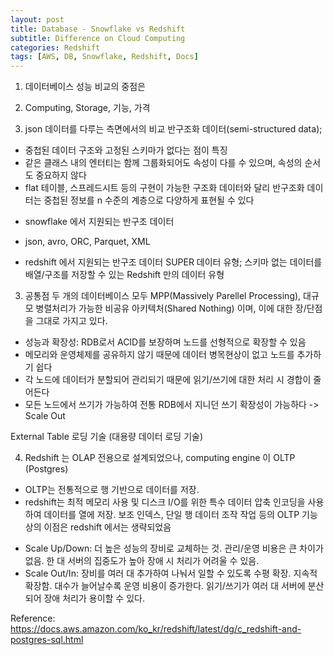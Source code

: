 ```yaml
---
layout: post
title: Database - Snowflake vs Redshift
subtitle: Difference on Cloud Computing
categories: Redshift
tags: [AWS, DB, Snowflake, Redshift, Docs]
---
```


1. 데이터베이스 성능 비교의 중점은

2. Computing, Storage, 기능, 가격

3. json 데이터를 다루는 측면에서의 비교
반구조화 데이터(semi-structured data); 
- 중첩된 데이터 구조와 고정된 스키마가 없다는 점이 특징
- 같은 클래스 내의 엔터티는 함께 그룹화되어도 속성이 다를 수 있으며, 속성의 순서도 중요하지 않다
- flat 테이블, 스프레드시트 등의 구현이 가능한 구조화 데이터와 달리 반구조화 데이터는 중첩된 정보를 n 수준의 계층으로 다양하게 표현될 수 있다
* snowflake 에서 지원되는 반구조 데이터
- json, avro, ORC, Parquet, XML
* redshift 에서 지원되는 반구조 데이터 
SUPER 데이터 유형;
스키마 없는 데이터를 배열/구조를 저장할 수 있는 Redshift 만의 데이터 유형


3. 공통점
두 개의 데이터베이스 모두 MPP(Massively Parellel Processing), 대규모 병렬처리가 가능한 비공유 아키텍처(Shared Nothing) 이며, 이에 대한 장/단점을 그대로 가지고 있다. 
- 성능과 확장성: RDB로서 ACID를 보장하며 노드를 선형적으로 확장할 수 있음
- 메모리와 운영체제를 공유하지 않기 때문에 데이터 병목현상이 없고 노드를 추가하기 쉽다
- 각 노드에 데이터가 분할되어 관리되기 때문에 읽기/쓰기에 대한 처리 시 경합이 줄어든다
- 모든 노드에서 쓰기가 가능하여 전통 RDB에서 지니던 쓰기 확장성이 가능하다 -> Scale Out

External Table 로딩 기술 (대용량 데이터 로딩 기술) 

4. Redshift 는 OLAP 전용으로 설계되었으나, computing engine 이 OLTP (Postgres) 
- OLTP는 전통적으로 행 기반으로 데이터를 저장.
- redshift는 최적 메모리 사용 및 디스크 I/O를 위한 특수 데이터 압축 인코딩을 사용하여 데이터를 열에 저장. 보조 인덱스, 단일 행 데이터 조작 작업 등의 OLTP 기능상의 이점은 redshift 에서는 생략되었음

* Scale Up/Down: 더 높은 성능의 장비로 교체하는 것. 관리/운영 비용은 큰 차이가 없음. 한 대 서버의 집중도가 높아 장애 시 처리가 어려울 수 있음.
* Scale Out/In: 장비를 여러 대 추가하여 나눠서 일할 수 있도록 수평 확장. 지속적 확장함. 대수가 늘어날수록 운영 비용이 증가한다. 읽기/쓰기가 여러 대 서버에 분산되어 장애 처리가 용이할 수 있다.

Reference:
https://docs.aws.amazon.com/ko_kr/redshift/latest/dg/c_redshift-and-postgres-sql.html
